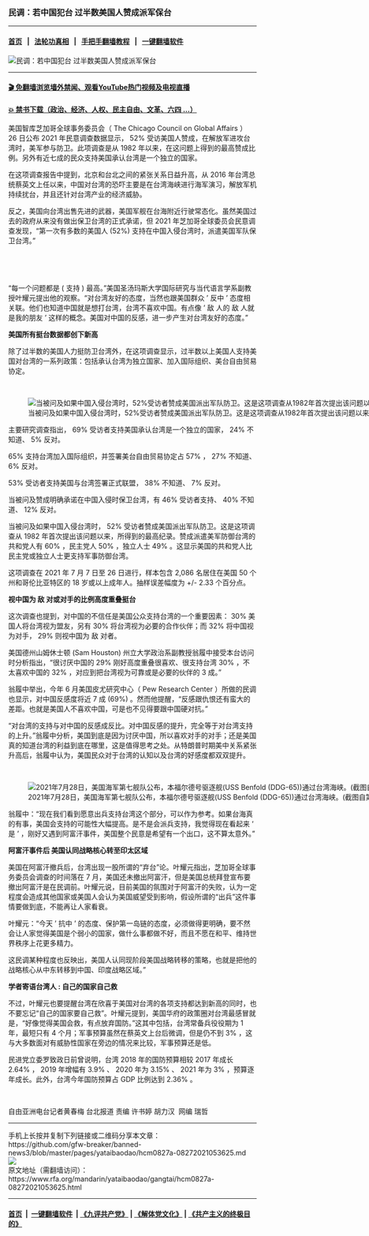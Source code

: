 ### 民调：若中国犯台 过半数美国人赞成派军保台
------------------------

#### [首页](https://github.com/gfw-breaker/banned-news3/blob/master/README.md) &nbsp;&nbsp;|&nbsp;&nbsp; [法轮功真相](https://github.com/begood0513/basic/blob/master/README.md)  &nbsp;&nbsp;|&nbsp;&nbsp; [手把手翻墙教程](https://github.com/gfw-breaker/guides/wiki)  &nbsp;&nbsp;|&nbsp;&nbsp; [一键翻墙软件](https://github.com/gfw-breaker/nogfw/blob/master/README.md)  



<div id="headerimg">
 <img alt="民调：若中国犯台 过半数美国人赞成派军保台" src="https://www.rfa.org/mandarin/yataibaodao/gangtai/hcm0827a-08272021053625.html/@@images/47a4e6fc-6bcb-45b3-9603-df3e23168b6b.png" title="民调：若中国犯台 过半数美国人赞成派军保台"/>
 <span class="lead_image_caption">
 </span>
 <!-- zoomattribute -->
</div>

<hr/>


#### [ 🎬  免翻墙浏览墙外禁闻、观看YouTube热门视频及电视直播](https://github.com/gfw-breaker/HelloWorld)

#### [ 💥  禁书下载（政治、经济、人权、民主自由、文革、六四 ...）](https://github.com/gfw-breaker/books/blob/master/README.md)

<div id="storytext">
 <p class="p3">
  美国智库芝加哥全球事务委员会（
  <span class="s2">
   The Chicago Council on Global Affairs
  </span>
  ）
  <span class="s2">
   26
  </span>
  日公布
  <span class="s2">
   2021
  </span>
  年民意调查数据显示，
  <span class="s2">
   52%
  </span>
  受访美国人赞成，在解放军进攻台湾时，美军参与防卫。此项调查是从
  <span class="s2">
   1982
  </span>
  年以来，在这问题上得到的最高赞成比例。另外有近七成的民众支持美国承认台湾是一个独立的国家。
 </p>
 <p class="p3">
  在这项调查报告中提到，北京和台北之间的紧张关系日益升高，从
  <span class="s2">
   2016
  </span>
  年台湾总统蔡英文上任以来，中国对台湾的恐吓主要是在台湾海峡进行海军演习，解放军机持续扰台，并且还针对台湾产业的经济威胁。
 </p>
 <p class="p3">
  反之，美国向台湾出售先进的武器，美国军舰在台海附近行驶常态化。虽然美国过去的政府从来没有做出保卫台湾的正式承诺，但
  <span class="s2">
   2021
  </span>
  年芝加哥全球委员会民意调查发现，“第一次有多数的美国人
  <span class="s2">
   (52%)
  </span>
  支持在中国入侵台湾时，派遣美国军队保卫台湾。”
 </p>
 <p>
  <br/>
 </p>
 <p>
 </p>
 <p>
  <br/>
 </p>
 <p class="p3">
  “每一个问题都是
  <span class="s2">
   (
  </span>
  支持
  <span class="s2">
   )
  </span>
  最高。”美国圣汤玛斯大学国际研究与当代语言学系副教授叶耀元提出他的观察。“对台湾友好的态度，当然也跟美国群众
  <span class="s2">
   ’
  </span>
  反中
  <span class="s2">
   ’
  </span>
  态度相关联。他们也知道中国就是想打台湾，台湾不喜欢中国。有点像
  <span class="s2">
   ’
  </span>
  <span class="s3">
   敌
  </span>
  人的
  <span class="s3">
   敌
  </span>
  人就是我的朋友
  <span class="s2">
   ’
  </span>
  这样的概念。美国对中国的反感，进一步产生对台湾友好的态度。”
 </p>
 <p class="p3">
  <strong>
   美国所有挺台数据都创下新高
  </strong>
 </p>
 <p class="p3">
  除了过半数的美国人力挺防卫台湾外，在这项调查显示，过半数以上美国人支持美国对台湾的一系列政策：包括承认台湾为独立国家、加入国际组织、美台自由贸易协定。
 </p>
 <p>
  <br/>
 </p>
 <p class="p3">
  <figure class="image-richtext image-inline captioned" style="width:1220px;">
   <img alt="当被问及如果中国入侵台湾时，52%受访者赞成美国派出军队防卫。这是这项调查从1982年首次提出该问题以来，所得到的最高纪录。（路透社图片）" src="https://www.rfa.org/mandarin/yataibaodao/gangtai/hcm0827a-08272021053625.html/taiwan.jpg/@@images/457001d1-3870-4261-af6f-fb4384eabec5.jpeg" title="taiwan.jpg"/>
   <figcaption class="image-caption">
    当被问及如果中国入侵台湾时，52%受访者赞成美国派出军队防卫。这是这项调查从1982年首次提出该问题以来，所得到的最高纪录。（路透社图片）
   </figcaption>
   <small>
   </small>
  </figure>
 </p>
 <p class="p3">
  主要研究调查指出，
  <span class="s2">
   69%
  </span>
  受访者支持美国承认台湾是一个独立的国家，
  <span class="s2">
   24%
  </span>
  不知道、
  <span class="s2">
   5%
  </span>
  反对。
 </p>
 <p class="p3">
  <span class="s2">
   65%
  </span>
  支持台湾加入国际组织，并签署美台自由贸易协定占
  <span class="s2">
   57%
  </span>
  ，
  <span class="s2">
   27%
  </span>
  不知道、
  <span class="s2">
   6%
  </span>
  反对。
 </p>
 <p class="p3">
  <span class="s2">
   53%
  </span>
  受访者支持美国与台湾签署正式联盟，
  <span class="s2">
   38%
  </span>
  不知道、
  <span class="s2">
   7%
  </span>
  反对。
 </p>
 <p class="p3">
  当被问及赞成明确承诺在中国入侵时保卫台湾，有
  <span class="s2">
   46%
  </span>
  受访者支持、
  <span class="s2">
   40%
  </span>
  不知道、
  <span class="s2">
   12%
  </span>
  反对。
 </p>
 <p class="p3">
  当被问及如果中国入侵台湾时，
  <span class="s2">
   52%
  </span>
  受访者赞成美国派出军队防卫。这是这项调查从
  <span class="s2">
   1982
  </span>
  年首次提出该问题以来，所得到的最高纪录。赞成派遣美军防御台湾的共和党人有
  <span class="s2">
   60%
  </span>
  ，民主党人
  <span class="s2">
   50%
  </span>
  ，独立人士
  <span class="s2">
   49%
  </span>
  。这显示美国的共和党人比民主党或独立人士更支持军事防御台湾。
 </p>
 <p class="p3">
  这项调查在
  <span class="s2">
   2021
  </span>
  年
  <span class="s2">
   7
  </span>
  月
  <span class="s2">
   7
  </span>
  日至
  <span class="s2">
   26
  </span>
  日进行，样本包含
  <span class="s2">
   2,086
  </span>
  名居住在美国
  <span class="s2">
   50
  </span>
  个州和哥伦比亚特区的
  <span class="s2">
   18
  </span>
  岁或以上成年人。抽样误差幅度为
  <span class="s2">
   +/- 2.33
  </span>
  个百分点。
 </p>
 <p class="p3">
  <strong>
   视中国为
   <span class="s3">
    敌
   </span>
   对或对手的比例高度重叠挺台
  </strong>
 </p>
 <p class="p3">
  这次调查也提到，对中国的不信任是美国公众支持台湾的一个重要因素：
  <span class="s1">
   30%
  </span>
  美国人将台湾视为盟友，另有
  <span class="s1">
   30%
  </span>
  将台湾视为必要的合作伙伴；而
  <span class="s2">
   32%
  </span>
  将中国视为对手，
  <span class="s2">
   29%
  </span>
  则视中国为
  <span class="s3">
   敌
  </span>
  对者。
 </p>
 <p class="p3">
  美国德州山姆休士顿
  <span class="s2">
   (Sam Houston)
  </span>
  州立大学政治系副教授翁履中接受本台访问时分析指出，“很讨厌中国的
  <span class="s2">
   29%
  </span>
  刚好高度重叠很喜欢、很支持台湾
  <span class="s2">
   30%
  </span>
  ，不太喜欢中国的
  <span class="s2">
   32%
  </span>
  ，对应到把台湾视为可靠或是必要的伙伴的
  <span class="s2">
   3
  </span>
  成。”
 </p>
 <p class="p3">
  翁履中举出，今年
  <span class="s2">
   6
  </span>
  月美国皮尤研究中心（
  <span class="s2">
   Pew Research Center
  </span>
  ）所做的民调也显示，对中国反感度将近
  <span class="s2">
   7
  </span>
  成
  <span class="s2">
   (69%)
  </span>
  。然而他提醒，“反感跟仇恨还有蛮大的差距。也就是美国人不喜欢中国，可是也不见得要跟中国硬对抗。”
 </p>
 <p class="p3">
  “对台湾的支持与对中国的反感成反比。对中国反感的提升，完全等于对台湾支持的上升。”翁履中分析，美国到底是因为讨厌中国，所以喜欢对手的对手；还是美国真的知道台湾的利益到底在哪里，这是值得思考之处。从特朗普时期美中关系紧张升高后，翁履中认为，美国民众对于台湾的认知以及台湾的好感度都双双提升。
 </p>
 <p>
  <br/>
 </p>
 <p class="p3">
  <figure class="image-richtext image-inline captioned" style="width:1460px;">
   <img alt="2021年7月28日，美国海军第七舰队公布，本福尔德号驱逐舰(USS Benfold (DDG-65))通过台湾海峡。(截图自第七舰队脸书)" src="https://www.rfa.org/mandarin/yataibaodao/gangtai/hcm0827a-08272021053625.html/image.jpg/@@images/4a5f5f32-9a3c-498d-b171-a5f99636cdd9.jpeg" title="image.jpg"/>
   <figcaption class="image-caption">
    2021年7月28日，美国海军第七舰队公布，本福尔德号驱逐舰(USS Benfold (DDG-65))通过台湾海峡。(截图自第七舰队脸书)
   </figcaption>
   <small>
   </small>
  </figure>
 </p>
 <p class="p3">
  翁履中：“现在我们看到愿意出兵支持台湾这个部分，可以作为参考。如果台海真的有事，美国会支持的可能性大幅提高。是不是会派兵支持，我觉得现在看起来
  <span class="s2">
   ‘
  </span>
  是
  <span class="s2">
   ’
  </span>
  ，刚好又遇到阿富汗事件，美国整个民意是希望有一个出口，这不算太意外。”
 </p>
 <p class="p3">
  <strong>
   阿富汗事件后
   <span class="s2">
   </span>
   美国认同战略核心转至印太区域
  </strong>
 </p>
 <p class="p3">
  美国在阿富汗撤兵后，台湾出现一股所谓的“弃台”论。叶耀元指出，芝加哥全球事务委员会调查的时间落在
  <span class="s2">
   7
  </span>
  月，美国还未撤出阿富汗，但是美国总统拜登宣布要撤出阿富汗是在民调前。叶耀元说，目前美国的氛围对于阿富汗的失败，认为一定程度会造成其他国家或美国人会认为美国威望受到影响，假设所谓的“出兵”这件事情要做到底，不能再让人家看衰。
 </p>
 <p class="p3">
  叶耀元：“今天
  <span class="s2">
   ’
  </span>
  抗中
  <span class="s2">
   ’
  </span>
  的态度、保护第一岛链的态度，必须做得更明确，要不然会让人家觉得美国是个弱小的国家，做什么事都做不好，而且不愿在和平、维持世界秩序上花更多精力。
 </p>
 <p class="p3">
  这民调某种程度也反映出，美国人认同现阶段美国战略转移的策略，也就是把他的战略核心从中东转移到中国、印度战略区域。”
 </p>
 <p class="p3">
  <strong>
   学者寄语台湾人
   <span class="s2">
    :
   </span>
   自己的国家自己救
  </strong>
 </p>
 <p class="p3">
  不过，叶耀元也要提醒台湾在欣喜于美国对台湾的各项支持都达到新高的同时，也不要忘记“自己的国家要自己救”。叶耀元提到，美国华府的政策圈对台湾最感冒就是，“好像觉得美国会救，有点放弃国防。”这其中包括，台湾常备兵役役期为
  <span class="s2">
   1
  </span>
  年，最短只有
  <span class="s2">
   4
  </span>
  个月；军事预算虽然在蔡英文上台后微调，但是仍不到
  <span class="s2">
   3%
  </span>
  ，这与大多数面对有威胁性国家在旁边的情况来比较，军事预算还是低。
 </p>
 <p class="p3">
  民进党立委罗致政日前曾说明，台湾
  <span class="s2">
   2018
  </span>
  年的国防预算相较
  <span class="s2">
   2017
  </span>
  年成长
  <span class="s2">
   2.64%
  </span>
  ，
  <span class="s2">
   2019
  </span>
  年增幅有
  <span class="s2">
   3.9%
  </span>
  、
  <span class="s2">
   2020
  </span>
  年为
  <span class="s2">
   3.15%
  </span>
  、
  <span class="s2">
   2021
  </span>
  年为
  <span class="s2">
   3%
  </span>
  ，预算逐年成长。此外，台湾今年国防预算占
  <span class="s2">
   GDP
  </span>
  比例达到
  <span class="s2">
   2.36%
  </span>
  。
 </p>
 <p>
  <br/>
 </p>
 <p class="p3">
  自由亚洲电台记者黄春梅
  <span class="s2">
  </span>
  台北报道
  <span class="s2">
  </span>
  责编
  <span class="s2">
  </span>
  许书婷
  <span class="s2">
  </span>
  胡力汉  网编 瑞哲
 </p>
</div>

<hr/>
手机上长按并复制下列链接或二维码分享本文章：<br/>
https://github.com/gfw-breaker/banned-news3/blob/master/pages/yataibaodao/hcm0827a-08272021053625.md <br/>
<a href='https://github.com/gfw-breaker/banned-news3/blob/master/pages/yataibaodao/hcm0827a-08272021053625.md'><img src='https://github.com/gfw-breaker/banned-news3/blob/master/pages/yataibaodao/hcm0827a-08272021053625.md.png'/></a> <br/>
原文地址（需翻墙访问）：https://www.rfa.org/mandarin/yataibaodao/gangtai/hcm0827a-08272021053625.html


------------------------
#### [首页](https://github.com/gfw-breaker/banned-news3/blob/master/README.md) &nbsp;|&nbsp; [一键翻墙软件](https://github.com/gfw-breaker/nogfw/blob/master/README.md) &nbsp;| [《九评共产党》](https://github.com/gfw-breaker/9ping.md/blob/master/README.md#九评之一评共产党是什么) | [《解体党文化》](https://github.com/gfw-breaker/jtdwh.md/blob/master/README.md) | [《共产主义的终极目的》](https://github.com/gfw-breaker/gczydzjmd.md/blob/master/README.md)


<img src='http://gfw-breaker.win/banned-news3/pages/yataibaodao/hcm0827a-08272021053625.md' width='0px' height='0px'/>
